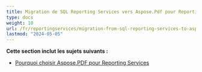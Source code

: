 ```yaml
---
title: Migration de SQL Reporting Services vers Aspose.Pdf pour Reporting Services
type: docs
weight: 10
url: /fr/reportingservices/migration-from-sql-reporting-services-to-aspose-pdf-for-reporting-services/
lastmod: "2024-05-05"
---
```


**Cette section inclut les sujets suivants :**

- [Pourquoi choisir Aspose.PDF pour Reporting Services](/pdf/fr/reportingservices/why-choose-aspose-pdf-for-reporting-services/)